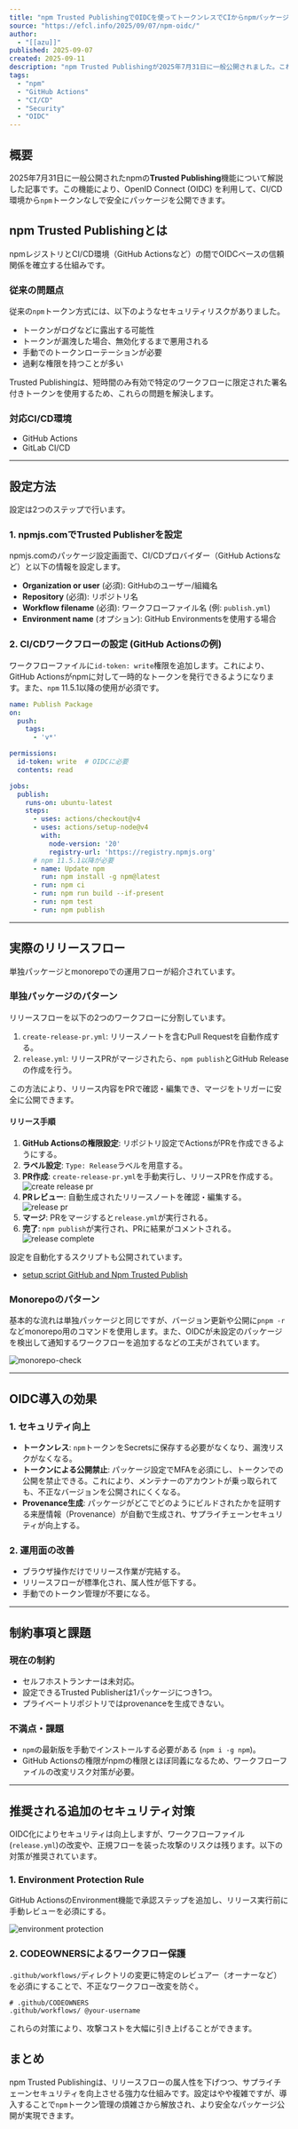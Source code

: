 ```yaml
---
title: "npm Trusted PublishingでOIDCを使ってトークンレスでCIからnpmパッケージを公開する"
source: "https://efcl.info/2025/09/07/npm-oidc/"
author:
  - "[[azu]]"
published: 2025-09-07
created: 2025-09-11
description: "npm Trusted Publishingが2025年7月31日に一般公開されました。これにより、OpenID Connect (OIDC)を使ってnpmトークンなしでCI/CDからnpmパッケージを公開できるようになりました。"
tags:
  - "npm"
  - "GitHub Actions"
  - "CI/CD"
  - "Security"
  - "OIDC"
---
```


## 概要

2025年7月31日に一般公開されたnpmの**Trusted Publishing**機能について解説した記事です。この機能により、OpenID Connect (OIDC) を利用して、CI/CD環境から`npm`トークンなしで安全にパッケージを公開できます。

## npm Trusted Publishingとは

npmレジストリとCI/CD環境（GitHub Actionsなど）の間でOIDCベースの信頼関係を確立する仕組みです。

### 従来の問題点

従来の`npm`トークン方式には、以下のようなセキュリティリスクがありました。

- トークンがログなどに露出する可能性
- トークンが漏洩した場合、無効化するまで悪用される
- 手動でのトークンローテーションが必要
- 過剰な権限を持つことが多い

Trusted Publishingは、短時間のみ有効で特定のワークフローに限定された署名付きトークンを使用するため、これらの問題を解決します。

### 対応CI/CD環境

- GitHub Actions
- GitLab CI/CD

---

## 設定方法

設定は2つのステップで行います。

### 1. npmjs.comでTrusted Publisherを設定

npmjs.comのパッケージ設定画面で、CI/CDプロバイダー（GitHub Actionsなど）と以下の情報を設定します。

- **Organization or user** (必須): GitHubのユーザー/組織名
- **Repository** (必須): リポジトリ名
- **Workflow filename** (必須): ワークフローファイル名 (例: `publish.yml`)
- **Environment name** (オプション): GitHub Environmentsを使用する場合

### 2. CI/CDワークフローの設定 (GitHub Actionsの例)

ワークフローファイルに`id-token: write`権限を追加します。これにより、GitHub Actionsがnpmに対して一時的なトークンを発行できるようになります。また、`npm` 11.5.1以降の使用が必須です。

```yaml
name: Publish Package
on:
  push:
    tags:
      - 'v*'

permissions:
  id-token: write  # OIDCに必要
  contents: read

jobs:
  publish:
    runs-on: ubuntu-latest
    steps:
      - uses: actions/checkout@v4
      - uses: actions/setup-node@v4
        with:
          node-version: '20'
          registry-url: 'https://registry.npmjs.org'
      # npm 11.5.1以降が必要
      - name: Update npm
        run: npm install -g npm@latest
      - run: npm ci
      - run: npm run build --if-present
      - run: npm test
      - run: npm publish
```

---

## 実際のリリースフロー

単独パッケージとmonorepoでの運用フローが紹介されています。

### 単独パッケージのパターン

リリースフローを以下の2つのワークフローに分割しています。

1. `create-release-pr.yml`: リリースノートを含むPull Requestを自動作成する。
2. `release.yml`: リリースPRがマージされたら、`npm publish`とGitHub Releaseの作成を行う。

この方法により、リリース内容をPRで確認・編集でき、マージをトリガーに安全に公開できます。

#### リリース手順

1. **GitHub Actionsの権限設定**: リポジトリ設定でActionsがPRを作成できるようにする。
2. **ラベル設定**: `Type: Release`ラベルを用意する。
3. **PR作成**: `create-release-pr.yml`を手動実行し、リリースPRを作成する。
    ![create release pr](https://efcl.info/wp-content/uploads/2025/09/07-1757218982.png)
4. **PRレビュー**: 自動生成されたリリースノートを確認・編集する。
    ![release pr](https://efcl.info/wp-content/uploads/2025/09/07-1757219036.png)
5. **マージ**: PRをマージすると`release.yml`が実行される。
6. **完了**: `npm publish`が実行され、PRに結果がコメントされる。
    ![release complete](https://efcl.info/wp-content/uploads/2025/09/07-1757219102.png)

設定を自動化するスクリプトも公開されています。

- [setup script GitHub and Npm Trusted Publish](https://gist.github.com/azu/2864f536002c6e99f9c57a379b093f40)

### Monorepoのパターン

基本的な流れは単独パッケージと同じですが、バージョン更新や公開に`pnpm -r`などmonorepo用のコマンドを使用します。また、OIDCが未設定のパッケージを検出して通知するワークフローを追加するなどの工夫がされています。

![monorepo-check](https://efcl.info/wp-content/uploads/2025/09/07-1757215895.png)

---

## OIDC導入の効果

### 1. セキュリティ向上

- **トークンレス**: `npm`トークンをSecretsに保存する必要がなくなり、漏洩リスクがなくなる。
- **トークンによる公開禁止**: パッケージ設定でMFAを必須にし、トークンでの公開を禁止できる。これにより、メンテナーのアカウントが乗っ取られても、不正なバージョンを公開されにくくなる。
- **Provenance生成**: パッケージがどこでどのようにビルドされたかを証明する来歴情報（Provenance）が自動で生成され、サプライチェーンセキュリティが向上する。

### 2. 運用面の改善

- ブラウザ操作だけでリリース作業が完結する。
- リリースフローが標準化され、属人性が低下する。
- 手動でのトークン管理が不要になる。

---

## 制約事項と課題

### 現在の制約

- セルフホストランナーは未対応。
- 設定できるTrusted Publisherは1パッケージにつき1つ。
- プライベートリポジトリではprovenanceを生成できない。

### 不満点・課題

- `npm`の最新版を手動でインストールする必要がある (`npm i -g npm`)。
- GitHub Actionsの権限がnpmの権限とほぼ同義になるため、ワークフローファイルの改変リスク対策が必要。

---

## 推奨される追加のセキュリティ対策

OIDC化によりセキュリティは向上しますが、ワークフローファイル(`release.yml`)の改変や、正規フローを装った攻撃のリスクは残ります。以下の対策が推奨されています。

### 1. Environment Protection Rule

GitHub ActionsのEnvironment機能で承認ステップを追加し、リリース実行前に手動レビューを必須にする。

![environment protection](https://efcl.info/wp-content/uploads/2025/09/07-1757229112.png)

### 2. CODEOWNERSによるワークフロー保護

`.github/workflows/`ディレクトリの変更に特定のレビュアー（オーナーなど）を必須にすることで、不正なワークフロー改変を防ぐ。

```
# .github/CODEOWNERS
.github/workflows/ @your-username
```

これらの対策により、攻撃コストを大幅に引き上げることができます。

## まとめ

npm Trusted Publishingは、リリースフローの属人性を下げつつ、サプライチェーンセキュリティを向上させる強力な仕組みです。設定はやや複雑ですが、導入することで`npm`トークン管理の煩雑さから解放され、より安全なパッケージ公開が実現できます。
